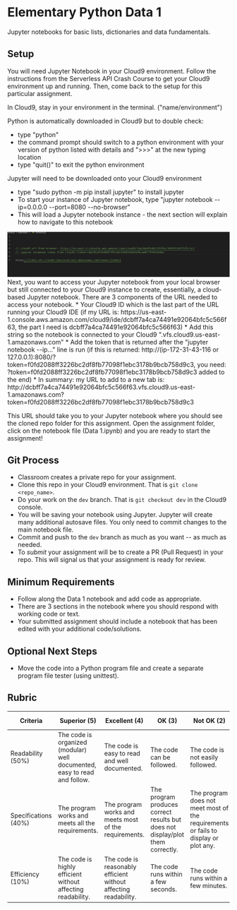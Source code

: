 # Elementary Python Data 1
Jupyter notebooks for basic lists, dictionaries and data fundamentals.

## Setup
You will need Jupyter Notebook in your Cloud9 environment.  Follow the instructions from the Serverless API Crash Course to get your Cloud9 environment up and running.  Then, come back to the setup for this particular assignment. 


In Cloud9, stay in your environment in the terminal.  ("name/environment") 

Python is automatically downloaded in Cloud9 but to double check: 
* type "python" 
* the command prompt should switch to a python environment with your version of python listed with details and ">>>" at the new typing location 
* type "quit()" to exit the python environment 

Jupyter will need to be downloaded onto your Cloud9 environment 
* type "sudo python -m pip install jupyter" to install jupyter 
* To start your instance of Jupyter notebook, type "jupyter notebook --ip=0.0.0.0 --port=8080 --no-browser"
* This will load a Jupyter notebook instance - the next section will explain how to navigate to this notebook 
<img src="cloud9jupyter.gif">
Next, you want to access your Jupyter notebook from your local browser but still connected to your Cloud9 instance to create, essentially, a cloud-based Jupyter notebook.  There are 3 components of the URL needed to access your notebook. 
* Your Cloud9 ID which is the last part of the URL running your Cloud9 IDE (if my URL is: https://us-east-1.console.aws.amazon.com/cloud9/ide/dcbff7a4ca74491e92064bfc5c566f63, the part I need is dcbff7a4ca74491e92064bfc5c566f63) 
* Add this string so the notebook is connected to your Cloud9 ".vfs.cloud9.us-east-1.amazonaws.com" 
* Add the token that is returned after the "jupyter notebook --ip..." line is run (if this is returned: http://(ip-172-31-43-116 or 127.0.0.1):8080/?token=f0fd2088ff3226bc2df8fb77098f1ebc3178b9bcb758d9c3, you need: ?token=f0fd2088ff3226bc2df8fb77098f1ebc3178b9bcb758d9c3 added to the end) 
* In summary: my URL to add to a new tab is: http://dcbff7a4ca74491e92064bfc5c566f63.vfs.cloud9.us-east-1.amazonaws.com?token=f0fd2088ff3226bc2df8fb77098f1ebc3178b9bcb758d9c3

This URL should take you to your Jupyter notebook where you should see the cloned repo folder for this assignment.  Open the assignment folder, click on the notebook file (Data 1.ipynb) and you are ready to start the assignment! 


## Git Process

 * Classroom creates a private repo for your assignment.
 * Clone this repo in your Cloud9 environment. That is `git clone <repo_name>`.
 * Do your work on the `dev` branch. That is `git checkout dev` in the Cloud9 console.
 * You will be saving your notebook using Jupyter. Jupyter will create many additional autosave files. You only need to commit changes to the main notebook file.
 * Commit and push to the `dev` branch as much as you want -- as much as needed.
 * To _submit_ your assignment will be to create a PR (Pull Request) in your repo. This will signal us that your assignment is ready for review.

## Minimum Requirements

* Follow along the Data 1 notebook and add code as appropriate.
* There are 3 sections in the notebook where you should respond with working code or text.
* Your submitted assignment should include a notebook that has been edited with your additional code/solutions.

## Optional Next Steps

* Move the code into a Python program file and create a separate program file tester (using unittest).

## Rubric

| Criteria | Superior (5) | Excellent (4) | OK (3) | Not OK (2) | Unsatisfactory (1) | Grade/Comments |
| --- | --- | --- | --- | --- | --- | --- |
| Readability (50%) | The code is organized (modular) well documented, easy to read and follow. | The code is easy to read and well documented. | The code can be followed. | The code is not easily followed. | The code is a mess. |  |
| Specifications (40%) | The program works and meets all the requirements. | The program works and meets most of the requirements. | The program produces correct results but does not display/plot them correctly. | The program does not meet most of the requirements or fails to display or plot any. | Program does not work at all. |  |
| Efficiency (10%) | The code is highly efficient without affecting readability. | The code is reasonably efficient without affecting readability. | The code runs within a few seconds. | The code runs within a few minutes. | The code takes over an hour to run (or doesn't run at all). | |
